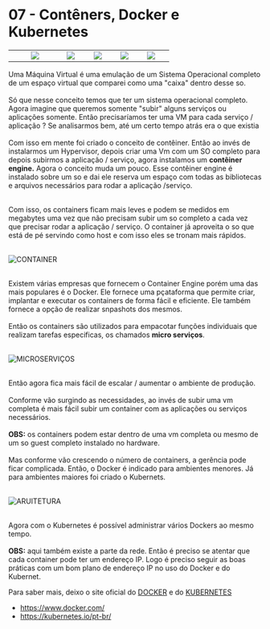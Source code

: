 # 07 - Contêners, Docker e Kubernetes

<table>
     <tr>
          <td width="30%" align="middle"><img src="Imagens/conatainer_simples.png"></img></td>
          <td width="10%" align="middle"><img src="Imagens/x.png"></img></td>
          <td width="20%" align="middle"><img src="Imagens/docker.png"></img></td>
          <td width="10%" align="middle"><img src="Imagens/x.png"></img></td>
          <td width="20%" align="middle"><img src="Imagens/kubernets.png"></img></td>
     </tr>
<table>

Uma Máquina Virtual é uma emulação de um Sistema Operacional completo de um espaço virtual que comparei como uma "caixa" dentro desse so. <br></br>
Só que nesse conceito temos que ter um sistema operacional completo. Agora imagine que queremos somente "subir" alguns serviços ou aplicações somente. Então precisaríamos ter uma VM para cada serviço / aplicação ? Se analisarmos bem, até um certo tempo atrás era o que existia <br></br>
Com isso em mente foi criado o conceito de contêiner. Então ao invés de instalarmos um Hypervisor, depois criar uma Vm com um SO completo para depois subirmos a aplicação / serviço, agora instalamos um **contêiner engine.** Agora o conceito muda um pouco. Esse contêiner engine é instalado sobre um so e dai ele reserva um espaço com todas as bibliotecas e arquivos necessários para rodar a aplicação /serviço. <br></br>

Com isso, os containers ficam mais leves e podem se medidos em megabytes uma vez que não precisam subir um so completo a cada vez que precisar rodar a aplicação / serviço. O container já aproveita o so que está de pé servindo como host e com isso eles se tronam mais rápidos. <br></br>

![CONTAINER](Imagens/cointainer.png) <br></br>

Existem várias empresas que fornecem o Container Engine porém uma das mais populares é o Docker. Ele fornece uma pçataforma que permite criar, implantar e executar os containers de forma fácil e eficiente. Ele também fornece a opção de realizar snpashots dos mesmos. <br></br>
Então os containers são utilizados para empacotar funções individuais que realizam tarefas especificas, os chamados **micro serviços**. <br></br>

![MICROSERVIÇOS](Imagens/microservicos.png) <br></br>

Então agora fica mais fácil de escalar / aumentar o ambiente de produção. <br></br>
Conforme vão surgindo as necessidades, ao invés de subir uma vm completa é mais fácil subir um container com as aplicações ou serviços necessários. <br></br>
**OBS:** os containers podem estar dentro de uma vm completa ou mesmo de um so guest completo instalado no hardware. <br></br>
Mas conforme vão crescendo o número de containers, a gerência pode ficar complicada. Então, o Docker é indicado para ambientes menores. Já para ambientes maiores foi criado o Kubernets. <br></br>

![ARUITETURA](Imagens/arquitetura_kubernets.png) <br></br>

Agora com o Kubernetes é possível administrar vários Dockers ao mesmo tempo. <br></br>
**OBS:** aqui também existe a parte da rede. Então é preciso se atentar que cada container pode ter um endereço IP. Logo é preciso seguir as boas práticas com um bom plano de endereço IP no uso do Docker e do Kubernet.

Para saber mais, deixo o site oficial do [DOCKER](https://www.docker.com/) e do [KUBERNETES](https://kubernetes.io/pt-br/)

- https://www.docker.com/
- https://kubernetes.io/pt-br/ 
